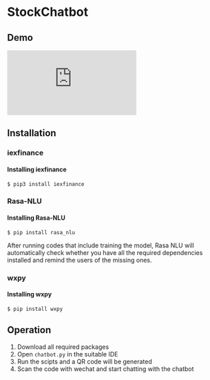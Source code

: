 # StockChatbot

## Demo
![alt text](https://github.com/markwzh/StockChatbot/edit/master/README.md)

## Installation

### iexfinance
#### Installing iexfinance
```
$ pip3 install iexfinance
```

### Rasa-NLU
#### Installing Rasa-NLU
```
$ pip install rasa_nlu
```
After running codes that include training the model, Rasa NLU will automatically check whether you have 
all the required dependencies installed and remind the users of the missing ones.

### wxpy
#### Installing wxpy
```
$ pip install wxpy
```

## Operation
1. Download all required packages
2. Open ```chatbot.py``` in the suitable IDE
3. Run the scipts and a QR code will be generated
4. Scan the code with wechat and start chatting with the chatbot
